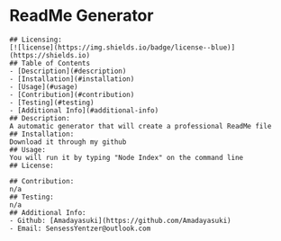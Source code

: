 # ReadMe Generator
    ## Licensing:
    [![license](https://img.shields.io/badge/license--blue)](https://shields.io)
    ## Table of Contents 
    - [Description](#description)
    - [Installation](#installation)
    - [Usage](#usage)
    - [Contribution](#contribution)
    - [Testing](#testing)
    - [Additional Info](#additional-info)
    ## Description:
    A automatic generator that will create a professional ReadMe file
    ## Installation:
    Download it through my github
    ## Usage:
    You will run it by typing "Node Index" on the command line
    ## License:
    
    ## Contribution:
    n/a
    ## Testing:
    n/a
    ## Additional Info:
    - Github: [Amadayasuki](https://github.com/Amadayasuki)
    - Email: SensessYentzer@outlook.com 